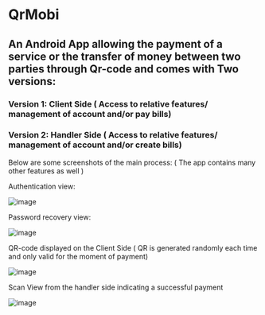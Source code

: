 # QrMobi
 ## An Android App allowing the payment of a service or the transfer of money between two parties through Qr-code and comes with Two versions:

 ### Version 1: Client Side ( Access to relative features/ management of account and/or pay bills)
 ### Version 2: Handler Side ( Access to relative features/ management of account and/or create bills)
 
 Below are some screenshots of the main process: ( The app contains many other features as well )

Authentication view:

![image](https://user-images.githubusercontent.com/118793349/211911712-394cea42-a662-483f-afe7-28f728f91a09.png)

Password recovery view:

![image](https://user-images.githubusercontent.com/118793349/211912012-d9a74afc-8a27-429b-bd2f-a0556192bd7b.png)

QR-code displayed on the Client Side ( QR is generated randomly each time and only valid for the moment of payment) 

![image](https://user-images.githubusercontent.com/118793349/211912529-9d960a03-477c-4a06-a1ff-300aa39868e5.png)

Scan View from the handler side indicating a successful payment

![image](https://user-images.githubusercontent.com/118793349/211912583-3ccccc68-e3a2-4de2-8e79-72fe5ef7056d.png)



